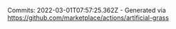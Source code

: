 Commits: 2022-03-01T07:57:25.362Z - Generated via https://github.com/marketplace/actions/artificial-grass
<br>
